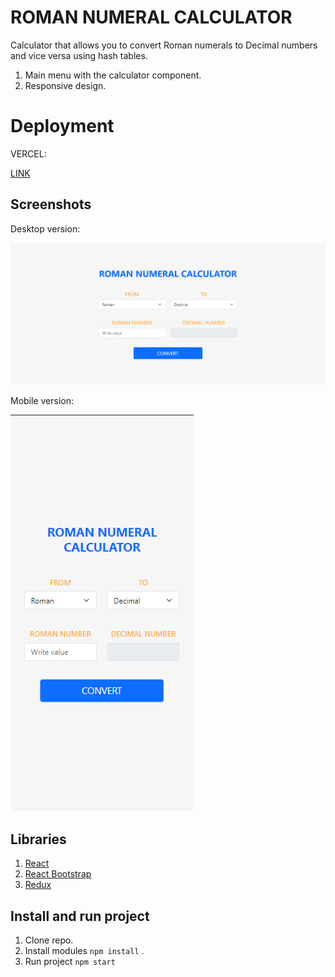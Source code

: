 # ROMAN NUMERAL CALCULATOR

Calculator that allows you to convert Roman numerals to Decimal numbers and vice versa using hash tables.

1.  Main menu with the calculator component.
2.  Responsive design.

# Deployment

VERCEL:

[LINK](https://roman-numeral-calculator.vercel.app/)

## Screenshots

Desktop version:

![Screenshot](src/assets/screenshots/screenshot-desktop.png)

Mobile version:

![Screenshot](src/assets/screenshots/screenshot-mobile.png)

## Libraries

1.  [React](https://es.reactjs.org/)
2.  [React Bootstrap](https://www.typescriptlang.org/)
3.  [Redux](https://mui.com/)

## Install and run project

1. Clone repo.
2. Install modules `npm install` .
3. Run project `npm start`
